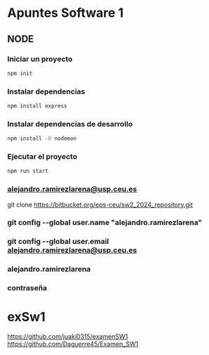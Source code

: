 # Apuntes Software 1

## NODE

### Iniciar un proyecto

```bash
npm init
```

### Instalar dependencias

```bash
npm install express
```

### Instalar dependencias de desarrollo

```bash
npm install -D nodemon
```

### Ejecutar el proyecto

```bash
npm run start

```

### alejandro.ramirezlarena@usp.ceu.es


git clone https://bitbucket.org/eps-ceu/sw2_2024_repository.git

### git config --global user.name "alejandro.ramirezlarena"

### git config --global user.email alejandro.ramirezlarena@usp.ceu.es

### alejandro.ramirezlarena

### contraseña 

# exSw1

https://github.com/juaki0315/examenSW1
https://github.com/Daguerre45/Examen_SW1
